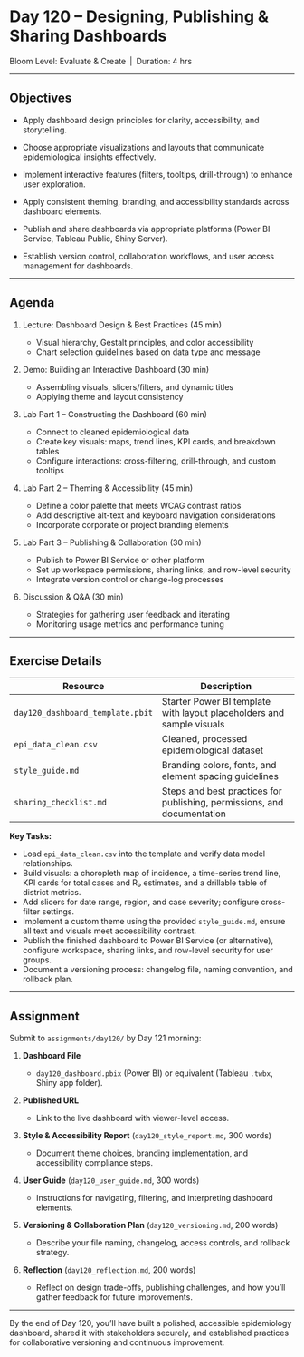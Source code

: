 # **Day 120 – Designing, Publishing & Sharing Dashboards**  

Bloom Level: Evaluate & Create | Duration: 4 hrs  

---

## Objectives  

- Apply dashboard design principles for clarity, accessibility, and storytelling.  

- Choose appropriate visualizations and layouts that communicate epidemiological insights effectively.  

- Implement interactive features (filters, tooltips, drill-through) to enhance user exploration.  

- Apply consistent theming, branding, and accessibility standards across dashboard elements.  

- Publish and share dashboards via appropriate platforms (Power BI Service, Tableau Public, Shiny Server).  

- Establish version control, collaboration workflows, and user access management for dashboards.  

---

## Agenda  

1. Lecture: Dashboard Design & Best Practices (45 min)  
   - Visual hierarchy, Gestalt principles, and color accessibility  
   - Chart selection guidelines based on data type and message  

2. Demo: Building an Interactive Dashboard (30 min)  
   - Assembling visuals, slicers/filters, and dynamic titles  
   - Applying theme and layout consistency  

3. Lab Part 1 – Constructing the Dashboard (60 min)  
   - Connect to cleaned epidemiological data  
   - Create key visuals: maps, trend lines, KPI cards, and breakdown tables  
   - Configure interactions: cross-filtering, drill-through, and custom tooltips  

4. Lab Part 2 – Theming & Accessibility (45 min)  
   - Define a color palette that meets WCAG contrast ratios  
   - Add descriptive alt-text and keyboard navigation considerations  
   - Incorporate corporate or project branding elements  

5. Lab Part 3 – Publishing & Collaboration (30 min)  
   - Publish to Power BI Service or other platform  
   - Set up workspace permissions, sharing links, and row-level security  
   - Integrate version control or change-log processes  

6. Discussion & Q&A (30 min)  
   - Strategies for gathering user feedback and iterating  
   - Monitoring usage metrics and performance tuning  

---

## Exercise Details  

| Resource                         | Description                                                                   |
|----------------------------------|-------------------------------------------------------------------------------|
| `day120_dashboard_template.pbit` | Starter Power BI template with layout placeholders and sample visuals         |
| `epi_data_clean.csv`             | Cleaned, processed epidemiological dataset                                    |
| `style_guide.md`                 | Branding colors, fonts, and element spacing guidelines                        |
| `sharing_checklist.md`           | Steps and best practices for publishing, permissions, and documentation       |

**Key Tasks:**  

- Load `epi_data_clean.csv` into the template and verify data model relationships.  
- Build visuals: a choropleth map of incidence, a time-series trend line, KPI cards for total cases and R₀ estimates, and a drillable table of district metrics.  
- Add slicers for date range, region, and case severity; configure cross-filter settings.  
- Implement a custom theme using the provided `style_guide.md`, ensure all text and visuals meet accessibility contrast.  
- Publish the finished dashboard to Power BI Service (or alternative), configure workspace, sharing links, and row-level security for user groups.  
- Document a versioning process: changelog file, naming convention, and rollback plan.  

---

## Assignment  

Submit to `assignments/day120/` by Day 121 morning:  

1. **Dashboard File**  
   - `day120_dashboard.pbix` (Power BI) or equivalent (Tableau `.twbx`, Shiny app folder).  

2. **Published URL**  
   - Link to the live dashboard with viewer-level access.  

3. **Style & Accessibility Report** (`day120_style_report.md`, 300 words)  
   - Document theme choices, branding implementation, and accessibility compliance steps.  

4. **User Guide** (`day120_user_guide.md`, 300 words)  
   - Instructions for navigating, filtering, and interpreting dashboard elements.  

5. **Versioning & Collaboration Plan** (`day120_versioning.md`, 200 words)  
   - Describe your file naming, changelog, access controls, and rollback strategy.  

6. **Reflection** (`day120_reflection.md`, 200 words)  
   - Reflect on design trade-offs, publishing challenges, and how you’ll gather feedback for future improvements.  

---

By the end of Day 120, you’ll have built a polished, accessible epidemiology dashboard, shared it with stakeholders securely, and established practices for collaborative versioning and continuous improvement.
